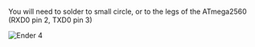 You will need to solder to small circle, or to the legs of the ATmega2560 (RXD0 pin 2, TXD0 pin 3)

![Ender 4](https://raw.githubusercontent.com/wiki/luc-github/ESP3D/images/ender4/board.jpg)
